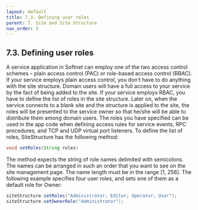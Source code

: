 ```yaml
---
layout: default
title: 7.3. Defining user roles
parent: 7. Site and Site Structure
nav_order: 3
---
```


## 7.3. Defining user roles

A service application in Softnet can employ one of the two access control schemes – plain access control (PAC) or role-based access control (RBAC). If your service employs plain access control, you don’t have to do anything with the site structure. Domain users will have a full access to your service by the fact of being added to the site. If your service employs RBAC, you have to define the list of roles in the site structure. Later on, when the service connects to a blank site and the structure is applied to the site, the roles will be presented to the service owner so that he/she will be able to distribute them among domain users.
The roles you have specified can be used in the app code when defining access rules for service events, RPC procedures, and TCP and UDP virtual port listeners. 
To define the list of roles, <span class="datatype">SiteStructure</span> has the following method:
```java
void setRoles(String roles)
```
The method expects the string of role names delimited with semicolons. The names can be arranged in such an order that you want to see on the site management page. The name length must be in the range [1, 256].  The following example specifies four user roles, and sets one of them as a default role for Owner: 
```java
siteStructure.setRoles("Administrator; Editor; Operator; User");
siteStructure.setOwnerRole("Administrator");
```
